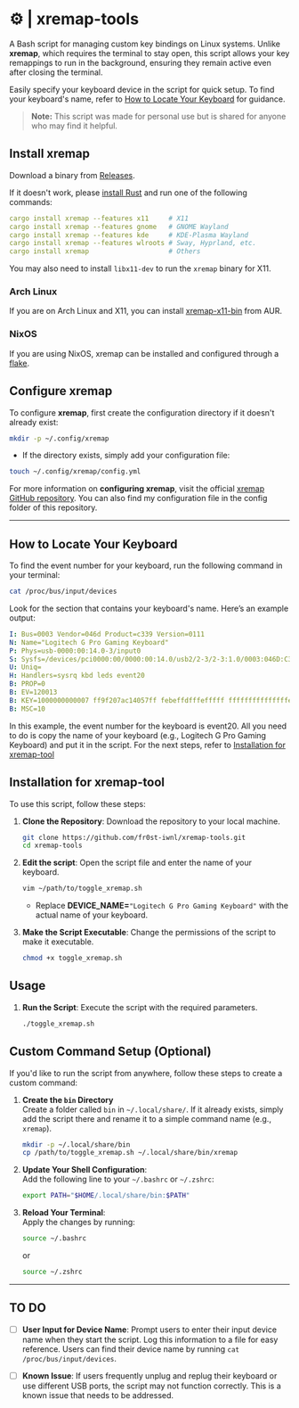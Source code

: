# ⚙️ | xremap-tools

A Bash script for managing custom key bindings on Linux systems. Unlike **xremap**, which requires the terminal to stay open, this script allows your key remappings to run in the background, ensuring they remain active even after closing the terminal.

Easily specify your keyboard device in the script for quick setup. To find your keyboard's name, refer to [How to Locate Your Keyboard](#how-to-locate-your-keyboard) for guidance.

> **Note:** This script was made for personal use but is shared for anyone who may find it helpful.


## Install xremap

Download a binary from [Releases](https://github.com/k0kubun/xremap/releases).

If it doesn't work, please [install Rust](https://doc.rust-lang.org/cargo/getting-started/installation.html)
and run one of the following commands:

```yml
cargo install xremap --features x11     # X11
cargo install xremap --features gnome   # GNOME Wayland
cargo install xremap --features kde     # KDE-Plasma Wayland
cargo install xremap --features wlroots # Sway, Hyprland, etc.
cargo install xremap                    # Others
```

You may also need to install `libx11-dev` to run the `xremap` binary for X11.

### Arch Linux

If you are on Arch Linux and X11, you can install [xremap-x11-bin](https://aur.archlinux.org/packages/xremap-x11-bin/) from AUR.

### NixOS

If you are using NixOS, xremap can be installed and configured through a [flake](https://github.com/xremap/nix-flake/).

## Configure xremap

To configure **xremap**, first create the configuration directory if it doesn't already exist:

```bash
mkdir -p ~/.config/xremap
```
- If the directory exists, simply add your configuration file:
```bash
touch ~/.config/xremap/config.yml
```

For more information on **configuring xremap**, visit the official [xremap GitHub repository](https://github.com/xremap/xremap?tab=readme-ov-file#configuration). You can also find my configuration file in the config folder of this repository.


---


## How to Locate Your Keyboard

To find the event number for your keyboard, run the following command in your terminal:

```bash
cat /proc/bus/input/devices
```

Look for the section that contains your keyboard's name. Here’s an example output:

```yml
I: Bus=0003 Vendor=046d Product=c339 Version=0111
N: Name="Logitech G Pro Gaming Keyboard"
P: Phys=usb-0000:00:14.0-3/input0
S: Sysfs=/devices/pci0000:00/0000:00:14.0/usb2/2-3/2-3:1.0/0003:046D:C339.0006/input/input20
U: Uniq=
H: Handlers=sysrq kbd leds event20 
B: PROP=0
B: EV=120013
B: KEY=1000000000007 ff9f207ac14057ff febeffdfffefffff fffffffffffffffe
B: MSC=10
```

In this example, the event number for the keyboard is event20. All you need to do is copy the name of your keyboard (e.g., Logitech G Pro Gaming Keyboard) and put it in the script. For the next steps, refer to [Installation for xremap-tool](#installation-for-xremap-tool)


## Installation for xremap-tool

To use this script, follow these steps:

1. **Clone the Repository**: Download the repository to your local machine.
   ```bash
   git clone https://github.com/fr0st-iwnl/xremap-tools.git
   cd xremap-tools
   ```

2. **Edit the script**: Open the script file and enter the name of your keyboard.
   ```bash
   vim ~/path/to/toggle_xremap.sh 
   ```
    - Replace **DEVICE_NAME=**`"Logitech G Pro Gaming Keyboard"` with the actual name of your keyboard.

3. **Make the Script Executable**: Change the permissions of the script to make it executable.
   ```bash
   chmod +x toggle_xremap.sh
   ```

## Usage

1. **Run the Script**: Execute the script with the required parameters.
   ```bash
   ./toggle_xremap.sh
   ```

## Custom Command Setup (Optional)

If you'd like to run the script from anywhere, follow these steps to create a custom command:

1. **Create the `bin` Directory**  
   Create a folder called `bin` in `~/.local/share/`. If it already exists, simply add the script there and rename it to a simple command name (e.g., `xremap`).

   ```bash
   mkdir -p ~/.local/share/bin
   cp /path/to/toggle_xremap.sh ~/.local/share/bin/xremap
   ```

2. **Update Your Shell Configuration**:  
   Add the following line to your `~/.bashrc` or `~/.zshrc`:

   ```bash
   export PATH="$HOME/.local/share/bin:$PATH"
   ```

3. **Reload Your Terminal**:  
   Apply the changes by running:

   ```bash
   source ~/.bashrc
   ```

   or

   ```bash
   source ~/.zshrc
   ```

---

## TO DO

- [ ] **User Input for Device Name**: Prompt users to enter their input device name when they start the script. Log this information to a file for easy reference. Users can find their device name by running `cat /proc/bus/input/devices`.

- [ ] **Known Issue**: If users frequently unplug and replug their keyboard or use different USB ports, the script may not function correctly. This is a known issue that needs to be addressed.

